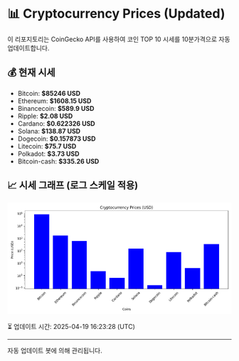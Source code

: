 
# 📊 Cryptocurrency Prices (Updated)

이 리포지토리는 CoinGecko API를 사용하여 코인 TOP 10 시세를 10분가격으로 자동 업데이트합니다.

## 💰 현재 시세
- Bitcoin: **$85246 USD**
- Ethereum: **$1608.15 USD**
- Binancecoin: **$589.9 USD**
- Ripple: **$2.08 USD**
- Cardano: **$0.622326 USD**
- Solana: **$138.87 USD**
- Dogecoin: **$0.157873 USD**
- Litecoin: **$75.7 USD**
- Polkadot: **$3.73 USD**
- Bitcoin-cash: **$335.26 USD**

## 📈 시세 그래프 (로그 스케일 적용)
![Crypto Prices](crypto_prices.png)

⏳ 업데이트 시간: 2025-04-19 16:23:28 (UTC)

---
자동 업데이트 봇에 의해 관리됩니다.
